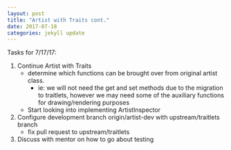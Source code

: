```yaml
---
layout: post
title: "Artist with Traits cont."
date: 2017-07-18
categories: jekyll update
---
```


Tasks for 7/17/17:
1. Continue Artist with Traits
    * determine which functions can be brought over from original artist class.
        * ie: we will not need the get and set methods due to the migration to traitlets, however we may need some of the auxiliary functions for drawing/rendering purposes
    * Start looking into implementing ArtistInspector 
2. Configure development branch origin/artist-dev with upstream/traitlets branch
    * fix pull request to upstream/traitlets
3. Discuss with mentor on how to go about testing
